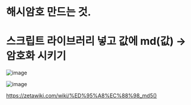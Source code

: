 # 해시암호 만드는 것.

<script src="//cdnjs.cloudflare.com/ajax/libs/blueimp-md5/2.10.0/js/md5.min.js"></script>
<script>
var hash = md5("Message");
console.log(hash);  // 4c2a8fe7eaf24721cc7a9f0175115bd4 
</script>
# 스크립트 라이브러리 넣고 값에 md(값) ->암호화 시키기
![image](https://user-images.githubusercontent.com/85022962/132833666-4ca5fa8a-d9d2-438c-b9e1-ff7aa4469ba1.png)

![image](https://user-images.githubusercontent.com/85022962/132833788-5457d2e6-d9c1-4373-8c65-83aa3d0f5584.png)


https://zetawiki.com/wiki/%ED%95%A8%EC%88%98_md5()
